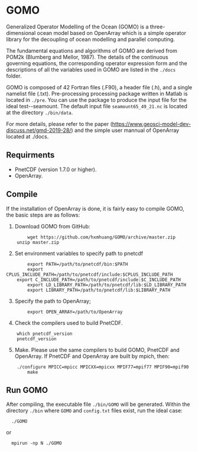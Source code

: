 # GOMO
Generalized Operator Modelling of the Ocean (GOMO) is a three-dimensional ocean model based on OpenArray which is a simple operator library for the decoupling of ocean modelling and parallel computing.

The fundamental equations and algorithms of GOMO are derived from POM2k (Blumberg and Mellor, 1987). The details of the continuous governing equations, the corresponding operator expression form and the descriptions of all the variables used in GOMO are listed in the `./docs` folder.

GOMO is composed of 42 Fortran files (.F90), a header file (.h), and a single namelist file (.txt). Pre-processing processing package written in Matlab is located in `./pre`. You can use the package to produce the input file for the ideal test--seamount. The default input file `seamount65_49_21.nc` is located at the directory `./bin/data`. 

For more details, please refer to the paper (https://www.geosci-model-dev-discuss.net/gmd-2019-28/) and the simple user mannual of OpenArray located at ./docs.

## Requirments
* PnetCDF (version 1.7.0 or higher).  
* OpenArray.  

## Compile 
If the installation of OpenArray is done, it is fairly easy to compile GOMO, the basic steps are as follows:

  1) Download GOMO from GitHub:  

```shell
        wget https://github.com/hxmhuang/GOMO/archive/master.zip  
	unzip master.zip
```

  2) Set environment variables to specify path to pnetcdf   

```shell
        export PATH=/path/to/pnetcdf/bin:$PATH   
        export CPLUS_INCLUDE_PATH=/path/to/pnetcdf/include:$CPLUS_INCLUDE_PATH    
	export C_INCLUDE_PATH=/path/to/pnetcdf/include:$C_INCLUDE_PATH   
        export LD_LIBRARY_PATH=/path/to/pnetcdf/lib:$LD_LIBRARY_PATH    
        export LIBRARY_PATH=/path/to/pnetcdf/lib:$LIBRARY_PATH   
```

  3) Specify the path to OpenArray;  
```shell
        export OPEN_ARRAY=/path/to/OpenArray
```

  4) Check the compilers used to build PnetCDF.

```shell
	which pnetcdf_version
	pnetcdf_version
```

  5) Make. Please use the same compilers to build GOMO, PnetCDF and OpenArray. If PnetCDF and OpenArray are built by mpich, then:  

```shell
	./configure MPICC=mpicc MPICXX=mpicxx MPIF77=mpif77 MPIF90=mpif90
        make  
```

## Run GOMO
After compiling, the executable file `./bin/GOMO` will be generated. Within the directory `./bin` where `GOMO` and `config.txt` files exist, run the ideal case:
   
```shell
  ./GOMO   
```

or
  
```shell
  mpirun -np N ./GOMO   
```
